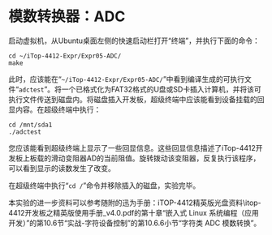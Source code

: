 # 模数转换器：ADC

启动虚拟机，从Ubuntu桌面左侧的快速启动栏打开“终端”，并执行下面的命令：

```
cd ~/iTop-4412-Expr/Expr05-ADC/
make
```

此时，应该能在“`~/iTop-4412-Expr/Expr05-ADC/`”中看到编译生成的可执行文件“`adctest`”。将一个已格式化为FAT32格式的U盘或SD卡插入计算机，并将该可执行文件传送到磁盘内。将磁盘插入开发板，超级终端中应该能看到设备挂载的回显内容。在超级终端中执行：

```
cd /mnt/sda1
./adctest
```

您应该能看到超级终端上显示了一些回显信息。这些回显信息描述了iTop-4412开发板上板载的滑动变阻器AD的当前阻值。旋转拨动该变阻器，反复执行该程序，可以看到显示的读数发生了改变。

在超级终端中执行“`cd /`”命令并移除插入的磁盘，实验完毕。

本实验的进一步资料可以参考随附的迅为手册：iTOP-4412精英版光盘资料\itop-4412开发板之精英版使用手册_v4.0.pdf的第十章“嵌入式 Linux 系统编程（应用开发）”的第10.6节“实战-字符设备控制”的第10.6.6小节“字符类 ADC 模数转换”。
